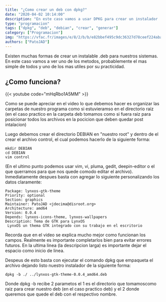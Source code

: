```yaml
---
title: "¿Como crear un deb con dpkg?"
date: "2020-04-02 10:14:00"
description: "En este caso vamos a usar DPKG para crear un instalador .deb para nuestro sistema o nuestros repositorios"
type: "programacion"
tags: ["dpkg", "deb", "debian", "crear", "generar"]
category: ["Programacion"]
img: "https://vfac.fr/images/e/8/2/b/b/e82bbef495c9dc36327d78ceef224abae2ab2f7f-debianubuntupackage.png"
authors: ["PatoJAD"]
---
```


Existen muchas formas de crear un instalable .deb para nuestros sistemas. En este caso vamos a ver uno de los metodos, probablemente el mas simple de todos y uno de los mas utiles por su practicidad.

## ¿Como funciona?

{{< youtube code="mHqRbo1A5MM" >}}

Como se puede apreciar en el video lo que debemos hacer es organizar las carpetas de nuestro programa como si estuvieramso en el directorio raiz (en el caso practico en la carpeta deb tomamos como si fuera raiz para posicionar todos los archivos en la pocicion que deben quedar post intalacion)

Luego debemos crear el directorio DEBIAN en "nuestro root" y dentro de el crear el archivo control, el cual podemos hacerlo de la siguiente forma:

    mkdir DEBIAN
    cd DEBIAN
    vim control

(En el ultimo punto podemos usar vim, vi, pluma, gedit, deepin-editor o el que querramos para que nos quede comodo editar el archivo). Inmediatamente despues basta con agregar lo siguiente personalizando los datos claramente:

    Package: lynxos-gtk-theme
    Priority: optional
    Section: graphics
    Maintainer: PatoJAD <jdecima@disroot.org>
    Architecture: amd64
    Version: 0.0.4
    Depends: lynxos-icons-theme, lynxos-wallpapers
    Description: Tema de GTK para LynxOS
     LynxOS un thema GTK integrado con su trabajo en el escritorio

Recorda que en el video se explica mucho mejor como funcionan los campos. Realmente es importante completarlos bien para evitar errores futuros. En la ultima linea (la descripcion larga) es importante dejar el espacio como inicio de linea.

Despeus de esto basta con ejecutar el comando dpkg que empaqueta el archivo dejando listo nuestro instalador de la siguiente forma:

    dpkg -b ./ ../lynxos-gtk-theme-0.0.4_amd64.deb

Donde dpkg -b recibe 2 parametos el 1 es el directorio que tomamoscomo raiz para crear nuestro deb (en el caso practico deb) y el 2 donde queremos que quede el deb con el respectivo nombre.
